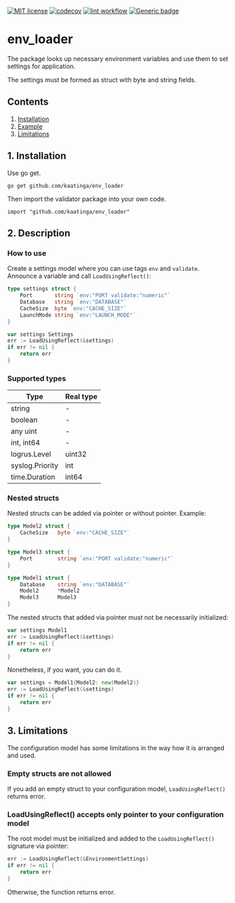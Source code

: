 [![MIT license](https://img.shields.io/badge/License-MIT-blue.svg)](https://github.com/kaatinga/env_loader/blob/main/LICENSE)
[![codecov](https://codecov.io/gh/kaatinga/env_loader/branch/main/graph/badge.svg)](https://codecov.io/gh/kaatinga/env_loader)
[![lint workflow](https://github.com/kaatinga/env_loader/actions/workflows/golangci-lint.yml/badge.svg)](https://github.com/kaatinga/env_loader/actions?query=workflow%3Agolangci-lint)
[![Generic badge](https://img.shields.io/badge/Help%20wanted-True-yellow.svg)](https://github.com/kaatinga/env_loader/issues?q=is%3Aopen+is%3Aissue+label%3A%22help+wanted%22)

# env_loader

The package looks up necessary environment variables and use them to set settings for application.

The settings must be formed as struct with byte and string fields.

## Contents

1. [Installation](#installation)
2. [Example](#example)
3. [Limitations](#limits)

<a name=installation></a>

## 1. Installation

Use go get.

	go get github.com/kaatinga/env_loader

Then import the validator package into your own code.

	import "github.com/kaatinga/env_loader"

<a name=example></a>

## 2. Description

### How to use

Create a settings model where you can use tags `env` and `validate`.
Announce a variable and call `LoadUsingReflect()`:

```go
type settings struct {
    Port       string `env:"PORT validate:"numeric"`
    Database   string `env:"DATABASE"`
    CacheSize  byte `env:"CACHE_SIZE"`
    LaunchMode string `env:"LAUNCH_MODE"`
}

var settings Settings
err := LoadUsingReflect(&settings)
if err != nil {
    return err
}
```

### Supported types

| Type                   | Real type     |
| -------------          | ------------- |
| string                 | -             | 
| boolean                | -             | 
| any uint               | -             | 
| int, int64             | -             | 
| logrus.Level           | uint32        | 
| syslog.Priority        | int           | 
| time.Duration          | int64         | 

### Nested structs

Nested structs can be added via pointer or without pointer. Example:

```go
type Model2 struct {
    CacheSize   byte `env:"CACHE_SIZE"`
}

type Model3 struct {
    Port        string `env:"PORT validate:"numeric"`
}

type Model1 struct {
    Database    string `env:"DATABASE"`
    Model2      *Model2
    Model3      Model3
}
```

The nested structs that added via pointer must not be necessarily initialized:

```go
var settings Model1
err := LoadUsingReflect(&settings)
if err != nil {
    return err
}
```

Nonetheless, if you want, you can do it.

```go
var settings = Model1{Model2: new(Model2)}
err := LoadUsingReflect(&settings)
if err != nil {
    return err
}
```

<a name=limits></a>

## 3. Limitations

The configuration model has some limitations in the way how it is arranged and used.

### Empty structs are not allowed

If you add an empty struct to your configuration model, `LoadUsingReflect()` returns error.

### LoadUsingReflect() accepts only pointer to your configuration model

The root model must be initialized and added to the `LoadUsingReflect()` signature via pointer:

```go
err := LoadUsingReflect(&EnvironmentSettings)
if err != nil {
    return err
}
```

Otherwise, the function returns error.
